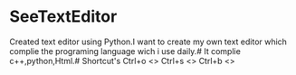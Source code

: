 # SeeTextEditor
Created text editor using Python.I want to create my own text editor which complie the programing language wich i use daily.# 
 It complie c++,python,Html.#
 Shortcut's
 Ctrl+o <<Open File>>
 Ctrl+s <<Save File>>
 Ctrl+b <<complie program>>

